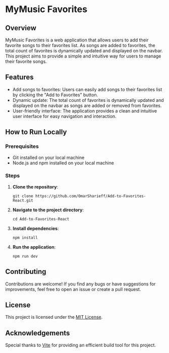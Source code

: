 # MyMusic Favorites

## Overview

MyMusic Favorites is a web application that allows users to add their favorite songs to their favorites list. As songs are added to favorites, the total count of favorites is dynamically updated and displayed on the navbar. This project aims to provide a simple and intuitive way for users to manage their favorite songs.

## Features

- Add songs to favorites: Users can easily add songs to their favorites list by clicking the "Add to Favorites" button.
- Dynamic update: The total count of favorites is dynamically updated and displayed on the navbar as songs are added or removed from favorites.
- User-friendly interface: The application provides a clean and intuitive user interface for easy navigation and interaction.

## How to Run Locally

### Prerequisites
- Git installed on your local machine
- Node.js and npm installed on your local machine

### Steps
1. **Clone the repository**: 
   ```
   git clone https://github.com/OmarSharieff/Add-to-Favorites-React.git
   ```

2. **Navigate to the project directory**:
   ```
   cd Add-to-Favorites-React
   ```

3. **Install dependencies**:
   ```
   npm install
   ```

4. **Run the application**:
   ```
   npm run dev
   ```


## Contributing
Contributions are welcome! If you find any bugs or have suggestions for improvements, feel free to open an issue or create a pull request.

## License
This project is licensed under the [MIT License](https://opensource.org/licenses/MIT).

## Acknowledgements
Special thanks to [Vite](https://vitejs.dev/) for providing an efficient build tool for this project.